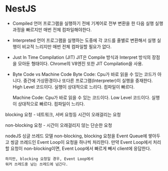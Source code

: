# NestJS

- Compiled 언어
프로그램을 실행하기 전에 기계어로 전부 변환을 한 다음 실행
실행과정을 빠르지만 매번 전체 컴파일해야한다.

- Interpreted 언어
프로그램을 실행하는 도중에 각 코드를 줄별로 변환해서 실행
실행이 비교적 느리지만 매번 전체 컴파일할 필요가 없다.

- Just In Time Compilation (JIT)
JIT은 Compile 방식과 Interpret 방식의 장점을 모아둔 형태이다.
Chrome의 V8엔진 또한 JIT Compilation을 사용.

- Byte Code vs Machine Code
    Byte Code: 
        Cpu가 바로 읽을 수 있는 코드가 아니다.
        중간에 가상환경이나 또다른 프로그램(Interpreter)이 실행을  중재한다.
        High Level 코드이다.
        실행이 상대적으로 느리다.
        컴파일이 빠르다.

    Machine Code:
        Cpu가 바로 읽을 수 있는 코드이다.
        Low Level 코드이다.
        실행이 상대적으로 빠르다.
        컴파일이 느리다.




blocking 요청
    - 네트워크, 서버 요청등 시간이 오래걸리는 요청

non-blocking 요청
    - 시간이 오래걸리지 않는 단순한 요청

nodeJS 싱글 쓰레드 모델
    non-blocking, blocking 요청을 Event Queue에 쌓아두고 
    씽글 쓰레드인 Event Loop이 요청을 하나씩 처리한다.
    만약 Event Loop에서 처리할 요청이 non-blocking이면, 
    Event Loop에서 빠르게 빼서 client에 응답한다.

    하지만, blocking 요청일 경우, Event Loop에서 
    워커 쓰레드중 남는 쓰레드에 넘긴다.